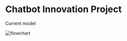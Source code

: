 # Chatbot Innovation Project

Current model

![flowchart](https://user-images.githubusercontent.com/68733783/180014611-dcfd0fe8-ffc3-47d5-883c-8e0e56b49410.png)

